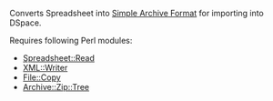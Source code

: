Converts Spreadsheet into [Simple Archive Format](https://wiki.duraspace.org/display/DSPACE/Simple+Archive+Format+Packager) for importing into DSpace.

Requires following Perl modules:
 - [Spreadsheet::Read](http://search.cpan.org/perldoc?Spreadsheet::Read)
 - [XML::Writer](http://search.cpan.org/perldoc?XML::Writer)
 - [File::Copy](http://search.cpan.org/perldoc?File::Copy)
 - [Archive::Zip::Tree](http://search.cpan.org/perldoc?Archive::Zip::Tree)
